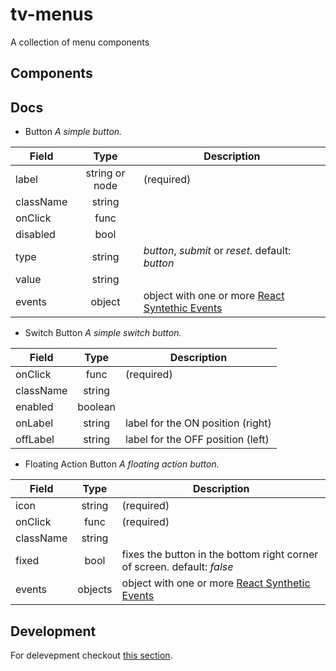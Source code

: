 # tv-menus

A collection of menu components
## Components

## Docs
- Button
_A simple button._

**Field** | **Type** | **Description**
--- | :---: | ---
label | string or node | (required)
className | string | 
onClick | func |
disabled | bool |
type | string | _button_, _submit_ or _reset_. default: _button_
value | string |
events | object | object with one or more [React Syntethic Events](https://reactjs.org/docs/events.html)

- Switch Button
_A simple switch button._

**Field** | **Type** | **Description**
--- | :---: | ---
onClick | func | (required)
className | string | 
enabled | boolean |
onLabel | string | label for the ON position (right)
offLabel | string | label for the OFF position (left)

- Floating Action Button
_A floating action button._

**Field** | **Type** | **Description**
--- | :---: | ---
icon | string | (required)
onClick | func | (required)
className | string |
fixed | bool | fixes the button in the bottom right corner of screen. default: _false_
events | objects | object with one or more [React Synthetic Events](https://reactjs.org/docs/events.html)
## Development
For delevepment checkout [this section](https://github.com/shareThevelopment/tv-handbook/Development).